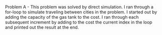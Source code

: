 Problem A - This problem was solved by direct simulation. I ran through a for-loop to simulate traveling between cities in the problem. I started out by adding the capacity of the gas tank to the cost. I ran through each subsequent increment by adding to the cost the current index in the loop and printed out the result at the end.
